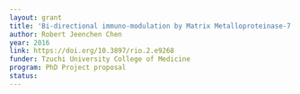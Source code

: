 ```yaml
---
layout: grant
title: 'Bi-directional immuno-modulation by Matrix Metalloproteinase-7 (MMP-7) and A Disintegrin And Metalloproteinase-17 (ADAM-17) as transplantation rejection-tolerance spectrum'
author: Robert Jeenchen Chen
year: 2016
link: https://doi.org/10.3897/rio.2.e9268
funder: Tzuchi University College of Medicine
program: PhD Project proposal
status:
---
```

